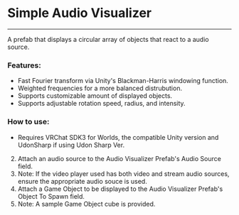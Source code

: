 # Simple Audio Visualizer

---

A prefab that displays a circular array of objects that react to a audio source.

### Features:

- Fast Fourier transform via Unity's Blackman-Harris windowing function.
- Weighted frequencies for a more balanced distrubution.
- Supports customizable amount of displayed objects.
- Supports adjustable rotation speed, radius, and intensity.

### How to use:

-   Requires VRChat SDK3 for Worlds, the compatible Unity version and UdonSharp if using Udon Sharp Ver.
2.  Attach an audio source to the Audio Visualizer Prefab's Audio Source field.
3.  Note: If the video player used has both video and stream audio sources, ensure the appropriate audio souce is used.
4.  Attach a Game Object to be displayed to the Audio Visualizer Prefab's Object To Spawn field.
5. Note: A sample Game Object cube is provided.
